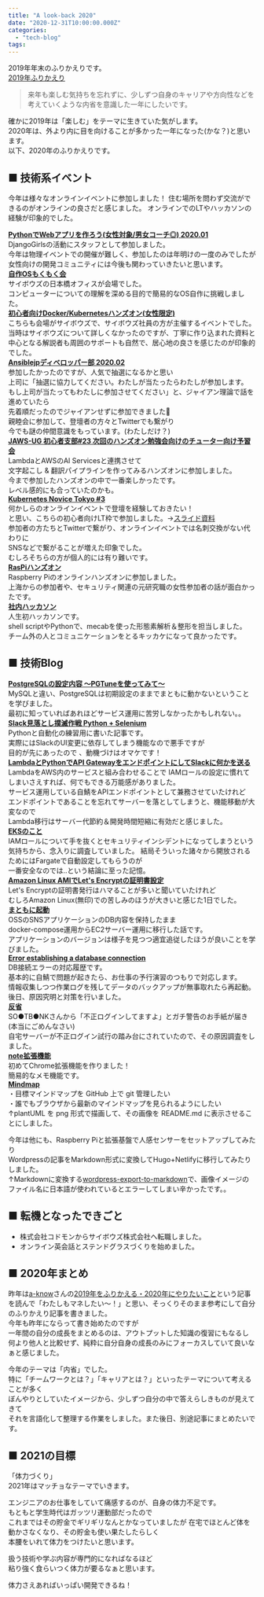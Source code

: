 ```yaml
---
title: "A look-back 2020"
date: "2020-12-31T10:00:00.000Z"
categories: 
  - "tech-blog"
tags: 
---
```


2019年年末のふりかえりです。  
[2019年ふりかえり](https://suwa3.netlify.app/posts/2019-12-31-2019%E5%B9%B4%E3%81%B5%E3%82%8A%E3%81%8B%E3%81%88%E3%82%8A/)

> 来年も楽しむ気持ちを忘れずに、少しずつ自身のキャリアや方向性などを
> 考えていくような内省を意識した一年にしたいです。

確かに2019年は「楽しむ」をテーマに生きていた気がします。  
2020年は、外より内に目を向けることが多かった一年になった(かな？)と思います。  
以下、2020年のふりかえりです。

## ■ 技術系イベント
今年は様々なオンラインイベントに参加しました！
住む場所を問わず交流ができるのがオンラインの良さだと感じました。
オンラインでのLTやハッカソンの経験が印象的でした。

**[PythonでWebアプリを作ろう(女性対象/男女コーチ◎) 2020.01](https://djangogirls-org.connpass.com/event/160379/)**  
    DjangoGirlsの活動にスタッフとして参加しました。  
    今年は物理イベントでの開催が難しく、参加したのは年明けの一度のみでしたが  
    女性向けの開発コミュニティには今後も関わっていきたいと思います。  
**[自作OSもくもく会](https://suwa3.netlify.app/posts/2020-01-12-%E8%87%AA%E4%BD%9Cos%E3%82%82%E3%81%8F%E3%82%82%E3%81%8F%E4%BC%9A/)**  
    サイボウズの日本橋オフィスが会場でした。  
    コンピューターについての理解を深める目的で簡易的なOS自作に挑戦しました。  
**[初心者向けDocker/Kubernetesハンズオン(女性限定)](https://tatsunoko.connpass.com/event/159292/)**  
    こちらも会場がサイボウズで、サイボウズ社員の方が主催するイベントでした。  
    当時はサイボウズについて詳しくなかったのですが、丁寧に作り込まれた資料と  
    中心となる解説者も周囲のサポートも自然で、居心地の良さを感じたのが印象的でした。  
**[Ansiblejpディベロッパー部 2020.02](https://ansible-users.connpass.com/event/162758/)**  
    参加したかったのですが、人気で抽選になるかと思い  
    上司に「抽選に協力してください。わたしが当たったらわたしが参加します。  
    もし上司が当たってもわたしに参加させてください」と、ジャイアン理論で話を進めていたら  
    先着順だったのでジャイアンせずに参加できました🙌  
    親睦会に参加して、登壇者の方々とTwitterでも繋がり  
    今でも謎の仲間意識をもっています。(わたしだけ？)  
**[JAWS-UG 初心者支部#23 次回のハンズオン勉強会向けのチューター向け予習会](https://jawsug-bgnr.connpass.com/event/163557/)**  
    LambdaとAWSのAI Servicesと連携させて  
    文字起こし & 翻訳パイプラインを作ってみるハンズオンに参加しました。  
    今まで参加したハンズオンの中で一番楽しかったです。  
    レベル感的にも合っていたのかも。  
**[Kubernetes Novice Tokyo #3](https://k8s-novice-jp.connpass.com/event/181410/)**  
    何かしらのオンラインイベントで登壇を経験しておきたい！  
    と思い、こちらの初心者向けLT枠で参加しました。→[スライド資料](https://speakerdeck.com/ishizuka427/eks-on-fargate)  
    参加者の方たちとTwitterで繋がり、オンラインイベントでは名刺交換がない代わりに  
    SNSなどで繋がることが増えた印象でした。  
    むしろそちらの方が個人的には有り難いです。  
**[RasPiハンズオン](https://suwa3.netlify.app/posts/2020-07-22-raspi%E3%83%8F%E3%83%B3%E3%82%BA%E3%82%AA%E3%83%B3/)**  
    Raspberry Piのオンラインハンズオンに参加しました。  
    上海からの参加者や、セキュリティ関連の元研究職の女性参加者の話が面白かったです。  
**[社内ハッカソン](https://suwa3.netlify.app/posts/2020-10-26-%E3%83%8F%E3%83%83%E3%82%AB%E3%82%BD%E3%83%B3%E3%81%AA%E3%81%A9/)**  
    人生初ハッカソンです。  
    shell scriptやPythonで、mecabを使った形態素解析＆整形を担当しました。  
    チーム外の人とコミュニケーションをとるキッカケになって良かったです。  
    
## ■ 技術Blog
**[PostgreSQLの設定内容 〜PGTuneを使ってみて〜](https://qiita.com/suwa3/items/ccec9a757408a6fab695)**  
    MySQLと違い、PostgreSQLは初期設定のままでまともに動かないということを学びました。  
    最初に知っていればあれほどサービス運用に苦労しなかったかもしれない。。  
**[Slack見落とし撲滅作戦 Python + Selenium](https://suwa3.netlify.app/posts/2020-01-19-slack%E8%A6%8B%E8%90%BD%E3%81%A8%E3%81%97%E6%92%B2%E6%BB%85%E4%BD%9C%E6%88%A6-python-selenium/)**  
    Pythonと自動化の練習用に書いた記事です。  
    実際にはSlackのUI変更に依存してしまう機能なので悪手ですが  
    目的が先にあったので 、動機づけはオマケです！  
**[LambdaとPythonでAPI GatewayをエンドポイントにしてSlackに何かを送る](https://qiita.com/suwa3/items/2d1f05c77b5641f98619)**  
    LambdaをAWS内のサービスと組み合わせることで
    IAMロールの設定に慣れてしまいさえすれば、何でもできる万能感がありました。  
    サービス運用している自鯖をAPIエンドポイントとして兼務させていたけれど  
    エンドポイントであることを忘れてサーバーを落としてしまうと、機能移動が大変なので  
    Lambda移行はサーバー代節約＆開発時間短縮に有効だと感じました。  
**[EKSのこと](https://suwa3.netlify.app/posts/2020-02-19-eks%E3%81%AE%E3%81%93%E3%81%A8/)**  
    IAMロールについて手を抜くとセキュリティインシデントになってしまうという気持ちから、念入りに調査していました。
    結局そういった諸々から開放されるためにはFargateで自動設定してもらうのが  
    一番安全なのでは..という結論に至った記憶。  
**[Amazon Linux AMIでLet's Encryptの証明書設定](https://suwa3.netlify.app/posts/2020-03-01-amazon-linux-ami%E3%81%A7lets-encrypt%E3%81%AE%E8%A8%BC%E6%98%8E%E6%9B%B8%E8%A8%AD%E5%AE%9A/)**  
    Let's Encryptの証明書発行はハマることが多いと聞いていたけれど  
    むしろAmazon Linux(無印)での苦しみのほうが大きいと感じた1日でした。  
**[まともに起動](https://suwa3.netlify.app/posts/2020-03-14-%E3%81%BE%E3%81%A8%E3%82%82%E3%81%AB%E8%B5%B7%E5%8B%95/)**  
    OSSのSNSアプリケーションのDB内容を保持したまま  
    docker-compose運用からEC2サーバー運用に移行した話です。  
    アプリケーションのバージョンは様子を見つつ適宜追従したほうが良いことを学びました。  
**[Error establishing a database connection](https://suwa3.netlify.app/posts/2020-05-14-error-establishing-a-database-connection/)**  
    DB接続エラーの対応履歴です。  
    基本的に自鯖で問題が起きたら、お仕事の予行演習のつもりで対応します。  
    情報収集しつつ作業ログを残してデータのバックアップが無事取れたら再起動。  
    後日、原因究明と対策を行いました。  
**[反省](https://suwa3.netlify.app/posts/2020-05-16-%E5%8F%8D%E7%9C%81/)**  
    SO●TB●NKさんから「不正ログインしてますよ」とガチ警告のお手紙が届き(本当にごめんなさい)  
    自宅サーバーが不正ログイン試行の踏み台にされていたので、その原因調査をしました。  
**[note拡張機能](https://suwa3.netlify.app/posts/2020-07-19-note%E6%8B%A1%E5%BC%B5%E6%A9%9F%E8%83%BD/)**  
    初めてChrome拡張機能を作りました！  
    簡易的なメモ機能です。  
**[Mindmap](https://suwa3.netlify.app/posts/2020-11-28-mindmap/)**  
    ・目標マインドマップを GitHub 上で git 管理したい  
    ・誰でもブラウザから最新のマインドマップを見られるようにしたい  
    ↑plantUML を png 形式で描画して、その画像を README.md に表示させることにしました。  
    
今年は他にも、Raspberry Piと拡張基盤で人感センサーをセットアップしてみたり  
Wordpressの記事をMarkdown形式に変換してHugo+Netlifyに移行してみたりしました。  
↑Markdownに変換する[wordpress-export-to-markdown](https://github.com/lonekorean/wordpress-export-to-markdown)で、画像イメージのファイル名に日本語が使われているとエラーしてしまい辛かったです。。

## ■ 転機となったできごと
- 株式会社コドモンからサイボウズ株式会社へ転職しました。  
- オンライン英会話とステンドグラスづくりを始めました。  

## ■ 2020年まとめ
昨年は[a-know](https://twitter.com/a_know)さんの[2019年をふりかえる・2020年にやりたいこと](https://blog.a-know.me/entry/2019/12/30/151206)という記事を読んで「わたしもマネしたい〜！」と思い、そっくりそのまま参考にして自分のふりかえり記事を書きました。  
今年も昨年にならって書き始めたのですが  
一年間の自分の成長をまとめるのは、アウトプットした知識の復習にもなるし  
何より他人と比較せず、純粋に自分自身の成長のみにフォーカスしていて良いなぁと感じました。  

今年のテーマは「内省」でした。  
特に「チームワークとは？」「キャリアとは？」といったテーマについて考えることが多く  
ぼんやりとしていたイメージから、少しずつ自分の中で答えらしきものが見えてきて  
それを言語化して整理する作業をしました。また後日、別途記事にまとめたいです。  

## ■ 2021の目標
「体力づくり」  
2021年はマッチョなテーマでいきます。  

エンジニアのお仕事をしていて痛感するのが、自身の体力不足です。  
もともと学生時代はガッツリ運動部だったので  
これまではその貯金でギリギリなんとかなっていましたが
在宅でほとんど体を動かさなくなり、その貯金も使い果たしたらしく  
本腰をいれて体力をつけたいと思います。  

扱う技術や学ぶ内容が専門的になればなるほど  
粘り強く食らいつく体力が要るなぁと思います。  

体力さえあればいっぱい開発できるね！  
